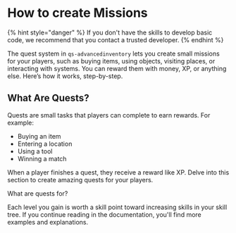 # How to create Missions

{% hint style="danger" %}
If you don't have the skills to develop basic code, we recommend that you contact a trusted developer.
{% endhint %}

The quest system in `qs-advancedinventory` lets you create small missions for your players, such as buying items, using objects, visiting places, or interacting with systems. You can reward them with money, XP, or anything else. Here’s how it works, step-by-step.

## What Are Quests?

Quests are small tasks that players can complete to earn rewards. For example:

* Buying an item
* Entering a location
* Using a tool
* Winning a match

When a player finishes a quest, they receive a reward like XP. Delve into this section to create amazing quests for your players.

What are quests for?


Each level you gain is worth a skill point toward increasing skills in your skill tree. If you continue reading in the documentation, you'll find more examples and explanations.
